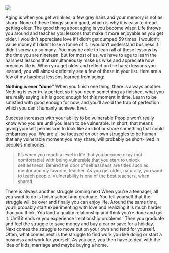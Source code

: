 ![](./_image/2020-07-16-06-15-29.png)

Aging is when you get wrinkles, a few grey hairs and your memory is not as sharp. None of these things sound good, which is why it is easy to dread getting older. The good thing about aging is you become wiser.
Life throws you around and teaches you lessons that make it more enjoyable as you get older.
I wouldn’t appreciate love if I didn’t get dumped 59 times.
I wouldn’t value money if I didn’t lose a tonne of it.
I wouldn’t understand business if I didn’t screw up so many.
You may be able to learn all of these lessons by the time you are nineteen, but for most of us, we have to age to learn the harshest lessons that simultaneously make us wise and appreciate how precious life is.
When you get older and reflect on the harsh lessons you learned, you will almost definitely see a few of these in your list.
Here are a few of my harshest lessons learned from aging:

**Nothing is ever “done”**
When you finish one thing, there is always another. Nothing is ever truly perfect so if you deem something as finished, what you are really saying is it is good enough for this moment in time.
Learn to be satisfied with good enough for now, and you’ll avoid the trap of perfection which you can’t humanly achieve. Ever.

Success increases with your ability to be vulnerable
People won’t really know who you are until you learn to be vulnerable. In short, that means giving yourself permission to look like an idiot or share something that could embarrass you.
We are all so focused on our own struggles to be human that any vulnerable moment you may share, will probably be short-lived in people’s memories.
>It’s when you reach a level in life that you become okay (not comfortable) with being vulnerable that you start to unlock selflessness.
Behind the door of selflessness are titles such as mentor and my favorite, teacher. As you get older, naturally, you want to teach people. Vulnerability is one of the best teachers, when shared.

There is always another struggle coming next
When you’re a teenager, all you want to do is finish school and graduate. You tell yourself that the struggle will be over and finally you can enjoy life.
Around the same time, you’ll probably start experimenting with love and realizing it is much harder than you think. You land a quality relationship and think you’re done and get it. Until it ends or you experience ‘relationship problems.’
Then you graduate and feel the struggle to save money and buy a car or save for a holiday. Next comes the struggle to move out on your own and fend for yourself. Often, what comes next is the struggle to find work you like doing or start a business and work for yourself. As you age, you then have to deal with the idea of kids, marriage and maybe buying a home.
